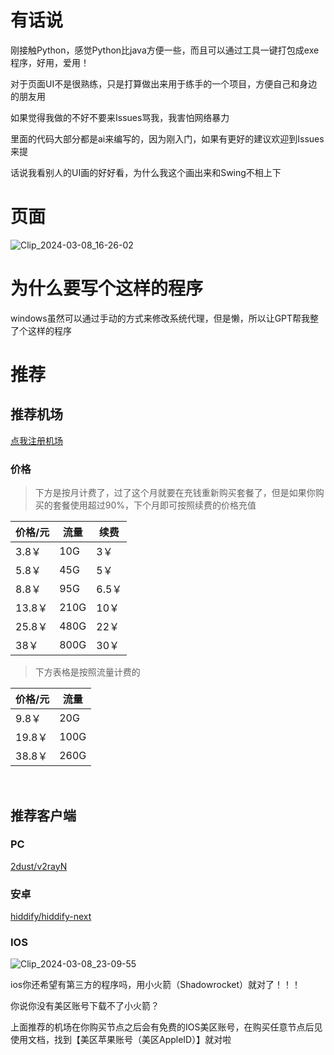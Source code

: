 # 有话说
刚接触Python，感觉Python比java方便一些，而且可以通过工具一键打包成exe程序，好用，爱用！

对于页面UI不是很熟练，只是打算做出来用于练手的一个项目，方便自己和身边的朋友用

如果觉得我做的不好不要来Issues骂我，我害怕网络暴力

里面的代码大部分都是ai来编写的，因为刚入门，如果有更好的建议欢迎到Issues来提

话说我看别人的UI画的好好看，为什么我这个画出来和Swing不相上下
# 页面
![Clip_2024-03-08_16-26-02](https://github.com/xiaocuanChina/View-system-agents/assets/113506112/7d36b9ae-7741-40b6-a4b9-d8f0675e5135)
# 为什么要写个这样的程序
windows虽然可以通过手动的方式来修改系统代理，但是懒，所以让GPT帮我整了个这样的程序

# 推荐

## 推荐机场

[点我注册机场](https://sakuracat-003.com/user/#/register?code=7fbcTBtK)

### 价格

> 下方是按月计费了，过了这个月就要在充钱重新购买套餐了，但是如果你购买的套餐使用超过90%，下个月即可按照续费的价格充值

| 价格/元 | 流量 | 续费  |
| ------- | ---- | ----- |
| 3.8￥   | 10G  | 3￥   |
| 5.8￥   | 45G  | 5￥   |
| 8.8￥   | 95G  | 6.5￥ |
| 13.8￥  | 210G | 10￥  |
| 25.8￥  | 480G | 22￥  |
| 38￥    | 800G | 30￥  |

> 下方表格是按照流量计费的

| 价格/元 | 流量 |
| ------- | ---- |
| 9.8￥   | 20G  |
| 19.8￥  | 100G |
| 38.8￥  | 260G |

​	

## 推荐客户端

### PC

[2dust/v2rayN](https://github.com/2dust/v2rayN)

### 安卓

[hiddify/hiddify-next](https://github.com/hiddify/hiddify-next)

### IOS

![Clip_2024-03-08_23-09-55](https://github.com/xiaocuanChina/View-system-agents/assets/113506112/45632775-e472-44b3-b749-b02506d34d33)

ios你还希望有第三方的程序吗，用小火箭（Shadowrocket）就对了！！！

你说你没有美区账号下载不了小火箭？

上面推荐的机场在你购买节点之后会有免费的IOS美区账号，在购买任意节点后见使用文档，找到【美区苹果账号（美区AppleID）】就对啦
